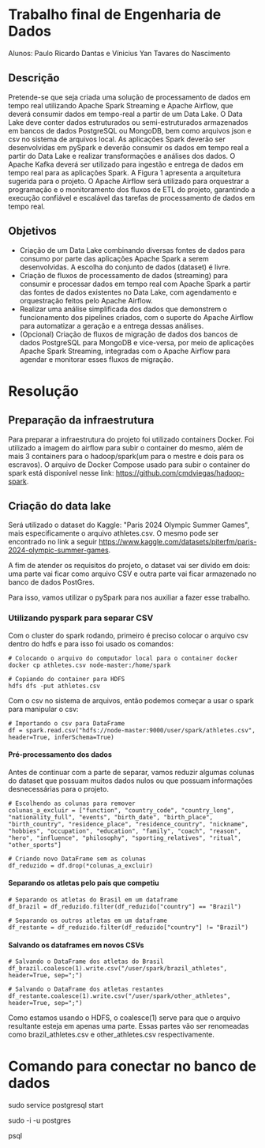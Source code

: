 # Trabalho final de Engenharia de Dados
Alunos: Paulo Ricardo Dantas e Vínicius Yan Tavares do Nascimento

## Descrição
Pretende-se que seja criada uma solução de processamento de dados em tempo real utilizando Apache Spark Streaming e Apache Airflow, que deverá consumir dados em tempo-real a partir de um Data Lake. O Data Lake deve conter dados estruturados ou semi-estruturados armazenados em bancos de dados PostgreSQL ou MongoDB, bem como arquivos json e csv no sistema de arquivos local. As aplicações Spark deverão ser desenvolvidas em pySpark e deverão consumir os dados em tempo real a partir do Data Lake e realizar transformações e análises dos dados. O Apache Kafka deverá ser utilizado para ingestão e entrega de dados em tempo real para as aplicações Spark. A Figura 1 apresenta a arquitetura sugerida para o projeto. O Apache Airflow será utilizado para orquestrar a programação e o monitoramento dos fluxos de ETL do projeto, garantindo a execução confiável e escalável das tarefas de processamento de dados em tempo real.

## Objetivos 
- Criação de um Data Lake combinando diversas fontes de dados para consumo por parte das aplicações Apache Spark a serem desenvolvidas. A escolha do conjunto de dados (dataset) é livre.
- Criação de fluxos de processamento de dados (streaming) para consumir e processar dados em tempo real com Apache Spark a partir das fontes de dados existentes no Data Lake, com agendamento e orquestração feitos pelo Apache Airflow.
- Realizar uma análise simplificada dos dados que demonstrem o funcionamento dos pipelines criados, com o suporte do Apache Airflow para automatizar a geração e a entrega dessas análises.
- (Opcional) Criação de fluxos de migração de dados dos bancos de dados PostgreSQL para MongoDB e vice-versa, por meio de aplicações Apache Spark Streaming, integradas com o Apache Airflow para agendar e monitorar esses fluxos de migração.


# Resolução
## Preparação da infraestrutura
Para preparar a infraestrutura do projeto foi utilizado containers Docker. Foi utilizado a imagem do airflow para subir o container do mesmo, além de mais 3 containers para o hadoop/spark(um para o mestre e dois para os escravos). O arquivo de Docker Compose usado para subir o container do spark está disponível nesse link: <https://github.com/cmdviegas/hadoop-spark>.

## Criação do data lake
Será utilizado o dataset do Kaggle: "Paris 2024 Olympic Summer Games", mais especificamente o arquivo athletes.csv. O mesmo pode ser encontrado no link a seguir <https://www.kaggle.com/datasets/piterfm/paris-2024-olympic-summer-games>.

A fim de atender os requisitos do projeto, o dataset vai ser divido em dois: uma parte vai ficar como arquivo CSV e outra parte vai ficar armazenado no banco de dados PostGres.

Para isso, vamos utilizar o pySpark para nos auxiliar a fazer esse trabalho.

### Utilizando pyspark para separar CSV
Com o cluster do spark rodando, primeiro é preciso colocar o arquivo csv dentro do hdfs e para isso foi usado os comandos:

    # Colocando o arquivo do computador local para o container docker
    docker cp athletes.csv node-master:/home/spark

    # Copiando do container para HDFS
    hdfs dfs -put athletes.csv

Com o csv no sistema de arquivos, então podemos começar a usar o spark para manipular o csv:

    # Importando o csv para DataFrame
    df = spark.read.csv("hdfs://node-master:9000/user/spark/athletes.csv", header=True, inferSchema=True)

#### Pré-processamento dos dados
Antes de continuar com a parte de separar, vamos reduzir algumas colunas do dataset que possuam muitos dados nulos ou que possuam informações desnecessárias para o projeto.

    # Escolhendo as colunas para remover
    colunas_a_excluir = ["function", "country_code", "country_long", "nationality_full", "events", "birth_date", "birth_place", "birth_country", "residence_place", "residence_country", "nickname", "hobbies", "occupation", "education", "family", "coach", "reason", "hero", "influence", "philosophy", "sporting_relatives", "ritual", "other_sports"]

    # Criando novo DataFrame sem as colunas
    df_reduzido = df.drop(*colunas_a_excluir)

#### Separando os atletas pelo país que competiu
    # Separando os atletas do Brasil em um dataframe
    df_brazil = df_reduzido.filter(df_reduzido["country"] == "Brazil")

    # Separando os outros atletas em um dataframe
    df_restante = df_reduzido.filter(df_reduzido["country"] != "Brazil")

#### Salvando os dataframes em novos CSVs

    # Salvando o DataFrame dos atletas do Brasil
    df_brazil.coalesce(1).write.csv("/user/spark/brazil_athletes", header=True, sep=";")

    # Salvando o DataFrame dos atletas restantes
    df_restante.coalesce(1).write.csv("/user/spark/other_athletes", header=True, sep=";")

Como estamos usando o HDFS, o coalesce(1) serve para que o arquivo resultante esteja em apenas uma parte. Essas partes vão ser renomeadas como brazil_athletes.csv e other_athletes.csv respectivamente.




# Comando para conectar no banco de dados
sudo service postgresql start

sudo -i -u postgres

psql